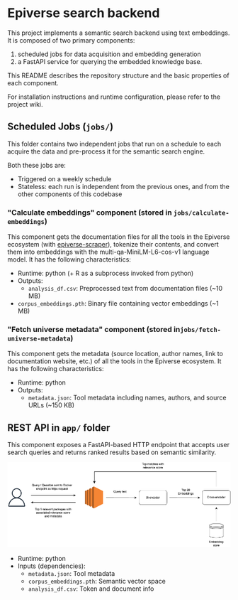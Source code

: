 # Epiverse search backend

This project implements a semantic search backend using text embeddings.
It is composed of two primary components:

1. scheduled jobs for data acquisition and embedding generation
2. a FastAPI service for querying the embedded knowledge base.

This README describes the repository structure and the basic properties of each component.

For installation instructions and runtime configuration, please refer to the project wiki.

## Scheduled Jobs (`jobs/`)

This folder contains two independent jobs that run on a schedule to each acquire the data and
pre-process it for the semantic search engine.

Both these jobs are:

- Triggered on a weekly schedule
- Stateless: each run is independent from the previous ones, and from the other components of this codebase

### "Calculate embeddings" component (stored in `jobs/calculate-embeddings`)

This component gets the documentation files for all the tools in the Epiverse ecosystem (with [epiverse-scraper](https://github.com/epiverse-connect/epiverse-scraper)), tokenize their contents, and convert them into embeddings with the multi-qa-MiniLM-L6-cos-v1 language model.
It has the following characteristics:

- Runtime: python (+ R as a subprocess invoked from python)
- Outputs:
  - `analysis_df.csv`: Preprocessed text from documentation files (~10 MB)
-   `corpus_embeddings.pth`: Binary file containing vector embeddings (~1 MB)

### "Fetch universe metadata" component (stored in`jobs/fetch-universe-metadata`)

This component gets the metadata (source location, author names, link to documentation website, etc.) of all the tools in the Epiverse ecosystem.
It has the following characteristics:

- Runtime: python
- Outputs:
  - `metadata.json`: Tool metadata including names, authors, and source URLs (~150 KB)

## REST API in `app/` folder

This component exposes a FastAPI-based HTTP endpoint that accepts user search queries and returns ranked results based on semantic similarity.

![Flowchart](./epiverse_search_flowchart.png)

- Runtime: python
- Inputs (dependencies):
  - `metadata.json`: Tool metadata
  - `corpus_embeddings.pth`: Semantic vector space
  - `analysis_df.csv`: Token and document info

